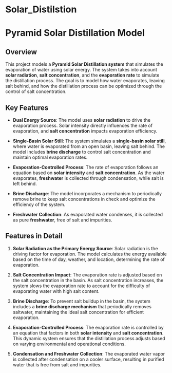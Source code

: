 # Solar_Distilstion
# Pyramid Solar Distillation Model

## Overview
This project models a **Pyramid Solar Distillation system** that simulates the evaporation of water using solar energy. The system takes into account **solar radiation**, **salt concentration**, and the **evaporation rate** to simulate the distillation process. The goal is to model how water evaporates, leaving salt behind, and how the distillation process can be optimized through the control of salt concentration.

## Key Features
- **Dual Energy Source**: The model uses **solar radiation** to drive the evaporation process. Solar intensity directly influences the rate of evaporation, and **salt concentration** impacts evaporation efficiency.
  
- **Single-Basin Solar Still**: The system simulates a **single-basin solar still**, where water is evaporated from an open basin, leaving salt behind. The model includes **brine discharge** to control salt concentration and maintain optimal evaporation rates.

- **Evaporation-Controlled Process**: The rate of evaporation follows an equation based on **solar intensity** and **salt concentration**. As the water evaporates, **freshwater** is collected through condensation, while salt is left behind.

- **Brine Discharge**: The model incorporates a mechanism to periodically remove brine to keep salt concentrations in check and optimize the efficiency of the system.

- **Freshwater Collection**: As evaporated water condenses, it is collected as pure **freshwater**, free of salt and impurities.

## Features in Detail
1. **Solar Radiation as the Primary Energy Source**: Solar radiation is the driving factor for evaporation. The model calculates the energy available based on the time of day, weather, and location, determining the rate of evaporation.

2. **Salt Concentration Impact**: The evaporation rate is adjusted based on the salt concentration in the basin. As salt concentration increases, the system slows the evaporation rate to account for the difficulty of evaporating water with high salt content.

3. **Brine Discharge**: To prevent salt buildup in the basin, the system includes a **brine discharge mechanism** that periodically removes saltwater, maintaining the ideal salt concentration for efficient evaporation.

4. **Evaporation-Controlled Process**: The evaporation rate is controlled by an equation that factors in both **solar intensity** and **salt concentration**. This dynamic system ensures that the distillation process adjusts based on varying environmental and operational conditions.

5. **Condensation and Freshwater Collection**: The evaporated water vapor is collected after condensation on a cooler surface, resulting in purified water that is free from salt and impurities.
